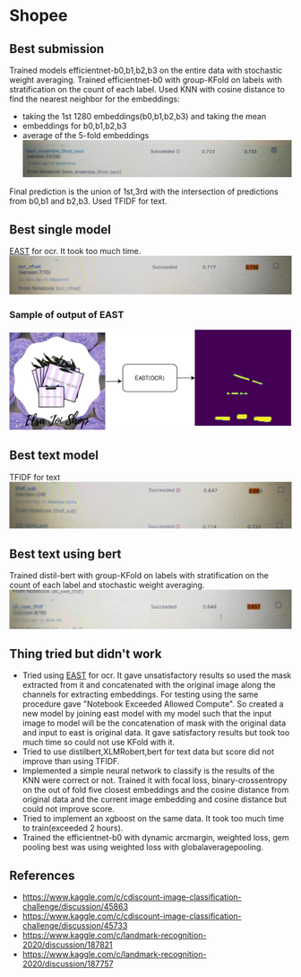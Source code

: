 # Shopee
## Best submission
Trained models efficientnet-b0,b1,b2,b3 on the entire data with stochastic weight averaging. Trained efficientnet-b0 with group-KFold on labels with stratification on the count of each label. Used KNN with cosine distance to find the nearest neighbor for the embeddings:
- taking the 1st 1280 embeddings(b0,b1,b2,b3) and taking the mean 
- embeddings for b0,b1,b2,b3
- average of the 5-fold embeddings 
![alt text](images/best_submission.jpg)

Final prediction is the union of 1st,3rd with the intersection of predictions from b0,b1 and b2,b3. Used TFIDF for text.
## Best single model
[EAST](https://github.com/kurapan/EAST) for ocr. It took too much time.
![alt text](images/ocr.jpg)

### Sample of output of EAST

![alt text](images/ocr.png)
## Best text model
TFIDF for text
![alt text](images/best_text.jpg)
## Best text using bert
Trained distil-bert with group-KFold on labels with stratification on the count of each label and stochastic weight averaging.
![alt text](images/best_distilbert.jpg)
## Thing tried but didn't work
- Tried using [EAST](https://github.com/kurapan/EAST) for ocr. It gave unsatisfactory results so used the mask extracted from it and concatenated with the original image along the channels for extracting embeddings. For testing using the same procedure gave "Notebook Exceeded Allowed Compute". So created a new model by joining east model with my model such that the input image to model will be the concatenation of mask with the original data and input to east is original data. It gave satisfactory results but took too much time so could not use KFold with it.
- Tried to use distilbert,XLMRobert,bert for text data but score did not improve than using TFIDF.
- Implemented a simple neural network to classify is the results of the KNN were correct or not. Trained it with focal loss, binary-crossentropy on the out of fold five closest embeddings and the cosine distance from original data and the current image embedding and cosine distance but could not improve score.
- Tried to implement an xgboost on the same data. It took too much time to train(exceeded 2 hours).
- Trained the efficientnet-b0 with dynamic arcmargin, weighted loss, gem pooling best was using weighted loss with globalaveragepooling. 
## References
- https://www.kaggle.com/c/cdiscount-image-classification-challenge/discussion/45863
- https://www.kaggle.com/c/cdiscount-image-classification-challenge/discussion/45733
- https://www.kaggle.com/c/landmark-recognition-2020/discussion/187821
- https://www.kaggle.com/c/landmark-recognition-2020/discussion/187757

